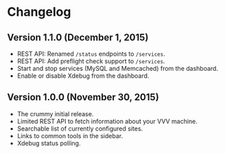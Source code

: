 # Changelog

## Version 1.1.0 (December 1, 2015)

* REST API: Renamed `/status` endpoints to `/services`.
* REST API: Add preflight check support to `/services`.
* Start and stop services (MySQL and Memcached) from the dashboard.
* Enable or disable Xdebug from the dashboard.

## Version 1.0.0 (November 30, 2015)

* The crummy initial release.
* Limited REST API to fetch information about your VVV machine.
* Searchable list of currently configured sites.
* Links to common tools in the sidebar.
* Xdebug status polling.
